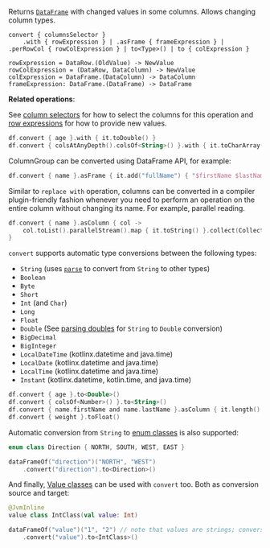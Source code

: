 [//]: # (title: convert)
<!---IMPORT org.jetbrains.kotlinx.dataframe.samples.api.Modify-->

Returns [`DataFrame`](DataFrame.md) with changed values in some columns. Allows changing column types.

```text
convert { columnsSelector }
    .with { rowExpression } | .asFrame { frameExpression } | .perRowCol { rowColExpression } | to<Type>() | to { colExpression }

rowExpression = DataRow.(OldValue) -> NewValue
rowColExpression = (DataRow, DataColumn) -> NewValue
colExpression = DataFrame.(DataColumn) -> DataColumn
frameExpression: DataFrame.(DataFrame) -> DataFrame
```

**Related operations**: [](updateConvert.md)

See [column selectors](ColumnSelectors.md) for how to select the columns for this operation and
[row expressions](DataRow.md#row-expressions) for how to provide new values.

<!---FUN convert-->

```kotlin
df.convert { age }.with { it.toDouble() }
df.convert { colsAtAnyDepth().colsOf<String>() }.with { it.toCharArray().toList() }
```

<inline-frame src="resources/org.jetbrains.kotlinx.dataframe.samples.api.Modify.convert.html" width="100%"/>
<!---END-->

ColumnGroup can be converted using DataFrame API, for example:

<!---FUN convertAsFrame-->

```kotlin
df.convert { name }.asFrame { it.add("fullName") { "$firstName $lastName" } }
```

<inline-frame src="resources/org.jetbrains.kotlinx.dataframe.samples.api.Modify.convertAsFrame.html" width="100%"/>
<!---END-->

Similar to `replace with` operation, 
columns can be converted in a compiler plugin-friendly fashion
whenever you need to perform an operation on the entire column without changing its name.
For example, parallel reading.

<!---FUN convertAsColumn-->

```kotlin
df.convert { name }.asColumn { col ->
    col.toList().parallelStream().map { it.toString() }.collect(Collectors.toList()).toColumn()
}
```

<inline-frame src="resources/org.jetbrains.kotlinx.dataframe.samples.api.Modify.convertAsColumn.html" width="100%"/>
<!---END-->


`convert` supports automatic type conversions between the following types:
* `String` (uses [`parse`](parse.md) to convert from `String` to other types)
* `Boolean`
* `Byte`
* `Short`
* `Int` (and `Char`)
* `Long`
* `Float`
* `Double` (See [parsing doubles](parse.md#parsing-doubles) for `String` to `Double` conversion)
* `BigDecimal`
* `BigInteger`
* `LocalDateTime` (kotlinx.datetime and java.time)
* `LocalDate` (kotlinx.datetime and java.time)
* `LocalTime` (kotlinx.datetime and java.time)
* `Instant` (kotlinx.datetime, kotlin.time, and java.time)

<!---FUN convertTo-->

```kotlin
df.convert { age }.to<Double>()
df.convert { colsOf<Number>() }.to<String>()
df.convert { name.firstName and name.lastName }.asColumn { it.length() }
df.convert { weight }.toFloat()
```

<inline-frame src="resources/org.jetbrains.kotlinx.dataframe.samples.api.Modify.convertTo.html" width="100%"/>
<!---END-->

Automatic conversion from `String` to [enum classes](https://kotlinlang.org/docs/enum-classes.html#enum-classes.md)
is also supported:

```kotlin
enum class Direction { NORTH, SOUTH, WEST, EAST }
```

<!---FUN convertToEnum-->

```kotlin
dataFrameOf("direction")("NORTH", "WEST")
    .convert("direction").to<Direction>()
```

<inline-frame src="resources/org.jetbrains.kotlinx.dataframe.samples.api.Modify.convertToEnum.html" width="100%"/>
<!---END-->

And finally, [Value classes](https://kotlinlang.org/docs/inline-classes.html) can be used with `convert` too.
Both as conversion source and target:

```kotlin
@JvmInline 
value class IntClass(val value: Int)
```

<!---FUN convertToValueClass-->

```kotlin
dataFrameOf("value")("1", "2") // note that values are strings; conversion is done automatically
    .convert("value").to<IntClass>()
```

<inline-frame src="resources/org.jetbrains.kotlinx.dataframe.samples.api.Modify.convertToValueClass.html" width="100%"/>
<!---END-->
